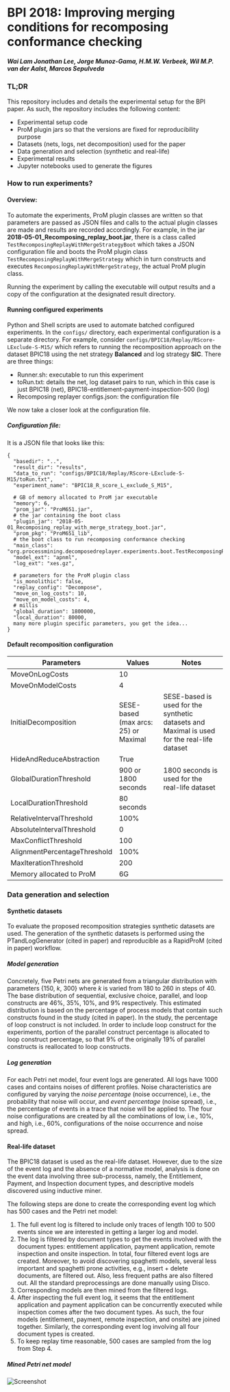 # BPI 2018: Improving merging conditions for recomposing conformance checking
##### Wai Lam Jonathan Lee, Jorge Munoz-Gama, H.M.W. Verbeek, Wil M.P. van der Aalst, Marcos Sepulveda

### TL;DR
This repository includes and details the experimental setup for the BPI paper. As such, the repository includes the following content:
- Experimental setup code 
- ProM plugin jars so that the versions are fixed for reproducibility purpose
- Datasets (nets, logs, net decomposition) used for the paper 
- Data generation and selection (synthetic and real-life)
- Experimental results 
- Jupyter notebooks used to generate the figures

### How to run experiments?
#### Overview:
To automate the experiments, ProM plugin classes are written so that parameters are passed as JSON files and calls to the actual plugin classes are made and results are recorded accordingly. For example, in the jar **2018-05-01_Recomposing_replay_boot.jar**, there is a class called ```TestRecomposingReplayWithMergeStrategyBoot``` which takes a JSON configuration file and boots the ProM plugin class ```TestRecomposingReplayWithMergeStrategy``` which in turn constructs and executes ```RecomposingReplayWithMergeStrategy```, the actual ProM plugin class.

Running the experiment by calling the executable will output results and a copy of the configuration at the designated result directory.

#### Running configured experiments
Python and Shell scripts are used to automate batched configured experiments. In the ```configs/``` directory, each experimental configuration is a separate directory. For example, consider ```configs/BPIC18/Replay/RScore-LExclude-S-M15/``` which refers to running the recomposition approach on the dataset BPIC18 using the net strategy **Balanced** and log strategy **SIC**.
There are three things:
- Runner.sh: executable to run this experiment
- toRun.txt: details the net, log dataset pairs to run, which in this case is just BPIC18 (net), BPIC18-entitlement-payment-inspection-500 (log)
- Recomposing replayer configs.json: the configuration file

We now take a closer look at the configuration file.

##### Configuration file:
It is a JSON file that looks like this:
```
{
  "basedir": "..",
  "result_dir": "results",
  "data_to_run": "configs/BPIC18/Replay/RScore-LExclude-S-M15/toRun.txt",
  "experiment_name": "BPIC18_R_score_L_exclude_S_M15",

  # GB of memory allocated to ProM jar executable
  "memory": 6,
  "prom_jar": "ProM651.jar",
  # the jar containing the boot class
  "plugin_jar": "2018-05-01_Recomposing_replay_with_merge_strategy_boot.jar",
  "prom_pkg": "ProM651_lib",
  # the boot class to run recomposing conformance checking
  "main_class": "org.processmining.decomposedreplayer.experiments.boot.TestRecomposingReplayWithMergeStrategyBoot",
  "model_ext": "apnml",
  "log_ext": "xes.gz",

  # parameters for the ProM plugin class
  "is_monolithic": false,
  "replay_config": "Decompose",
  "move_on_log_costs": 10,
  "move_on_model_costs": 4,
  # millis
  "global_duration": 1800000,
  "local_duration": 80000,
  many more plugin specific parameters, you get the idea...
}
```
#### Default recomposition configuration
| Parameters | Values | Notes |
|---|---|---|
| MoveOnLogCosts | 10 | |
| MoveOnModelCosts | 4 | |
| InitialDecomposition | SESE-based (max arcs: 25) or Maximal | SESE-based is used for the synthetic datasets and Maximal is used for the real-life dataset |
| HideAndReduceAbstraction | True | |
| GlobalDurationThreshold | 900 or 1800 seconds | 1800 seconds is used for the real-life dataset |
| LocalDurationThreshold | 80 seconds | |
| RelativeIntervalThreshold | 100% | |
| AbsoluteIntervalThreshold | 0 | | 
| MaxConflictThreshold | 100 | |
| AlignmentPercentageThreshold | 100% | |
| MaxIterationThreshold | 200 | |
| Memory allocated to ProM | 6G | |

### Data generation and selection
#### Synthetic datasets
To evaluate the proposed recomposition strategies synthetic datasets are used. The generation of the synthetic datasets is performed using the PTandLogGenerator (cited in paper) and reproducible as a RapidProM (cited in paper) workflow.
##### Model generation
Concretely, five Petri nets are generated from a triangular distribution with parameters {150, *k*, 300} where *k* is varied from 180 to 260 in steps of 40. The base distribution of sequential, exclusive choice, parallel, and loop constructs are 46%, 35%, 10%, and 9% respectively. This estimated distribution is based on the percentage of process models that contain such constructs found in the study (cited in paper). In the study, the percentage of loop construct is not included. In order to include loop construct for the experiments, portion of the parallel construct percentage is allocated to loop construct percentage, so that 9% of the originally 19% of parallel constructs is reallocated to loop constructs.
##### Log generation
For each Petri net model, four event logs are generated. All logs have 1000 cases and contains noises of different profiles. Noise characteristics are configured by varying the *noise percentage* (noise occurrence), i.e., the probability that noise will occur, and *event percentage* (noise spread), i.e., the percentage of events in a trace that noise will be applied to. The four noise configurations are created by all the combinations of low, i.e., 10%, and high, i.e., 60%, configurations of the noise occurrence and noise spread.

#### Real-life dataset
The BPIC18 dataset is used as the real-life dataset. However, due to the size of the event log and the absence of a normative model, analysis is done on the event data involving three sub-processs, namely, the Entitlement, Payment, and Inspection document types, and descriptive models discovered using inductive miner. 

The following steps are done to create the corresponding event log which has 500 cases and the Petri net model:
1. The full event log is filtered to include only traces of length 100 to 500 events since we are interested in getting a larger log and model.
2. The log is filtered by document types to get the events involved with the document types: entitlement application, payment application, remote inspection and onsite inspection. In total, four filtered event logs are created. Moreover, to avoid discovering spaghetti models, several less important and spaghetti prone activities, e.g., insert + delete documents, are filtered out. Also, less frequent paths are also filtered out. All the standard preprocessings are done manually using Disco.
3. Corresponding models are then mined from the filtered logs.
4. After inspecting the full event log, it seems that the entitlement application and payment application can be concurrently executed while inspection comes after the two document types. As such, the four models (entitlement, payment, remote inspection, and onsite) are joined together. Similarly, the corresponding event log involving all four document types is created. 
5. To keep replay time reasonable, 500 cases are sampled from the log from Step 4.

##### Mined Petri net model
![Screenshot](https://github.com/wailamjonathanlee/Characterizing-recomposing-replay/tree/master/misc/BPIC18.jpg "Joined Petri net model for BPIC18")

